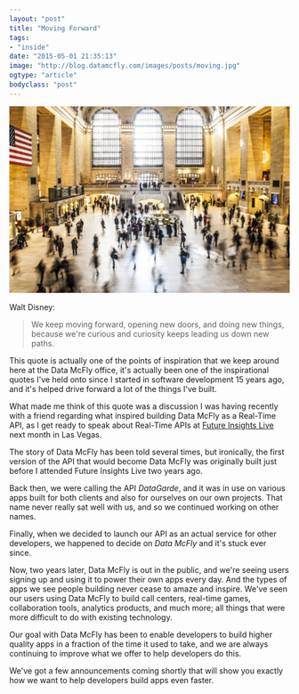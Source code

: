 ```yaml
---
layout: "post"
title: "Moving Forward"
tags: 
- "inside"
date: "2015-05-01 21:35:13"
image: "http://blog.datamcfly.com/images/posts/moving.jpg"
ogtype: "article"
bodyclass: "post"
---
```


<div><div class="image splash">
	<img src="/images/posts/moving.jpg" />
</div></div>

Walt Disney:

> We keep moving forward, opening new doors, and doing new things, because we're curious and curiosity keeps leading us down new paths.

This quote is actually one of the points of inspiration that we keep around here at the Data McFly office, it's actually been one of the inspirational quotes I've held onto since I started in software development 15 years ago, and it's helped drive forward a lot of the things I've built.

What made me think of this quote was a discussion I was having recently with a friend regarding what inspired building Data McFly as a Real-Time API, as I get ready to speak about Real-Time APIs at [Future Insights Live](https://futureinsightslive.com/las-vegas-2015/) next month in Las Vegas.

The story of Data McFly has been told several times, but ironically, the first version of the API that would become Data McFly was originally built just before I attended Future Insights Live two years ago. 

Back then, we were calling the API *DataGarde*, and it was in use on various apps built for both clients and also for ourselves on our own projects. That name never really sat well with us, and so we continued working on other names.

Finally, when we decided to launch our API as an actual service for other developers, we happened to decide on *Data McFly* and it's stuck ever since.

Now, two years later, Data McFly is out in the public, and we're seeing users signing up and using it to power their own apps every day. And the types of apps we see people building never cease to amaze and inspire. We've seen our users using Data McFly to build call centers, real-time games, collaboration tools, analytics products, and much more; all things that were more difficult to do with existing technology.

Our goal with Data McFly has been to enable developers to build higher quality apps in a fraction of the time it used to take, and we are always continuing to improve what we offer to help developers do this. 

We've got a few announcements coming shortly that will show you exactly how we want to help developers build apps even faster.